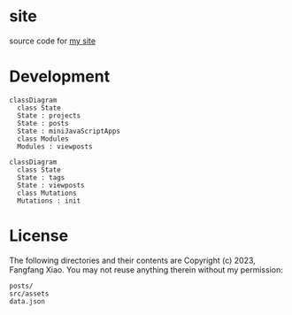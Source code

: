 # site

source code for [my site](https://f2xiao.github.io/site)

# Development

```mermaid
classDiagram
  class State
  State : projects
  State : posts
  State : miniJavaScriptApps
  class Modules
  Modules : viewposts
```

```mermaid
classDiagram
  class State
  State : tags
  State : viewposts
  class Mutations
  Mutations : init
```

# License

The following directories and their contents are Copyright (c) 2023, Fangfang Xiao. You may not reuse anything therein without my permission:

```
posts/
src/assets
data.json
```

